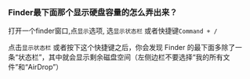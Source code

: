 ### Finder最下面那个显示硬盘容量的怎么弄出来？

打开一个finder窗口,点`显示`选项, 选`显示状态栏`
或者快捷键`Command + /`

点击`显示状态栏` 或者按下这个快捷键之后，你会发现 Finder 的最下面多除了一条“状态栏”，其中就会显示剩余磁盘空间（左侧边栏不要选择“我的所有文件”和“AirDrop”）